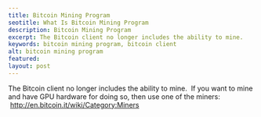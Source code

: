 ```yaml
---
title: Bitcoin Mining Program
seotitle: What Is Bitcoin Mining Program
description: Bitcoin Mining Program
excerpt: The Bitcoin client no longer includes the ability to mine. 
keywords: bitcoin mining program, bitcoin client
alt: bitcoin mining program
featured: 
layout: post
---
```

The Bitcoin client no longer includes the ability to mine.  If you want to mine and have GPU hardware for doing so, then use one of the miners:
 http://en.bitcoin.it/wiki/Category:Miners
